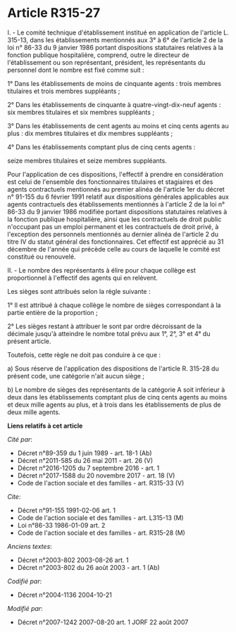 # Article R315-27

I. - Le comité technique d'établissement institué en application de l'article L. 315-13, dans les établissements mentionnés
aux 3° à 6° de l'article 2 de la loi n° 86-33 du 9 janvier 1986 portant dispositions statutaires relatives à la fonction
publique hospitalière, comprend, outre le directeur de l'établissement ou son représentant, président, les représentants du
personnel dont le nombre est fixé comme suit :

1° Dans les établissements de moins de cinquante agents : trois membres titulaires et trois membres suppléants ;

2° Dans les établissements de cinquante à quatre-vingt-dix-neuf agents : six membres titulaires et six membres suppléants ;

3° Dans les établissements de cent agents au moins et cinq cents agents au plus : dix membres titulaires et dix membres
suppléants ;

4° Dans les établissements comptant plus de cinq cents agents :

seize membres titulaires et seize membres suppléants.

Pour l'application de ces dispositions, l'effectif à prendre en considération est celui de l'ensemble des fonctionnaires
titulaires et stagiaires et des agents contractuels mentionnés au premier alinéa de l'article 1er du décret n° 91-155 du 6
février 1991 relatif aux dispositions générales applicables aux agents contractuels des établissements mentionnés à l'article
2 de la loi n° 86-33 du 9 janvier 1986 modifiée portant dispositions statutaires relatives à la fonction publique
hospitalière, ainsi que les contractuels de droit public n'occupant pas un emploi permanent et les contractuels de droit
privé, à l'exception des personnels mentionnés au dernier alinéa de l'article 2 du titre IV du statut général des
fonctionnaires. Cet effectif est apprécié au 31 décembre de l'année qui précède celle au cours de laquelle le comité est
constitué ou renouvelé.

II. - Le nombre des représentants à élire pour chaque collège est proportionnel à l'effectif des agents qui en relèvent.

Les sièges sont attribués selon la règle suivante :

1° Il est attribué à chaque collège le nombre de sièges correspondant à la partie entière de la proportion ;

2° Les sièges restant à attribuer le sont par ordre décroissant de la décimale jusqu'à atteindre le nombre total prévu aux
1°, 2°, 3° et 4° du présent article.

Toutefois, cette règle ne doit pas conduire à ce que :

a) Sous réserve de l'application des dispositions de l'article R. 315-28 du présent code, une catégorie n'ait aucun siège ;

b) Le nombre de sièges des représentants de la catégorie A soit inférieur à deux dans les établissements comptant plus de
cinq cents agents au moins et deux mille agents au plus, et à trois dans les établissements de plus de deux mille agents.

**Liens relatifs à cet article**

_Cité par_:

  - Décret n°89-359 du 1 juin 1989 - art. 18-1 (Ab)
  - Décret n°2011-585 du 26 mai 2011 - art. 26 (V)
  - Décret n°2016-1205 du 7 septembre 2016 - art. 1
  - Décret n°2017-1588 du 20 novembre 2017 - art. 18 (V)
  - Code de l'action sociale et des familles - art. R315-33 (V)

_Cite_:

  - Décret n°91-155 1991-02-06 art. 1
  - Code de l'action sociale et des familles - art. L315-13 (M)
  - Loi n°86-33 1986-01-09 art. 2
  - Code de l'action sociale et des familles - art. R315-28 (M)

_Anciens textes_:

  - Décret n°2003-802 2003-08-26 art. 1
  - Décret n°2003-802 du 26 août 2003 - art. 1 (Ab)

_Codifié par_:

  - Décret n°2004-1136 2004-10-21

_Modifié par_:

  - Décret n°2007-1242 2007-08-20 art. 1 JORF 22 août 2007
